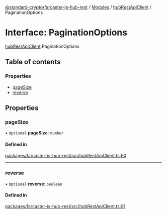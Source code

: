 [@standard-crypto/farcaster-js-hub-rest](../README.md) / [Modules](../modules.md) / [hubRestApiClient](../modules/hubRestApiClient.md) / PaginationOptions

# Interface: PaginationOptions

[hubRestApiClient](../modules/hubRestApiClient.md).PaginationOptions

## Table of contents

### Properties

- [pageSize](hubRestApiClient.PaginationOptions.md#pagesize)
- [reverse](hubRestApiClient.PaginationOptions.md#reverse)

## Properties

### pageSize

• `Optional` **pageSize**: `number`

#### Defined in

[packages/farcaster-js-hub-rest/src/hubRestApiClient.ts:90](https://github.com/standard-crypto/farcaster-js/blob/main/packages/farcaster-js-hub-rest/src/hubRestApiClient.ts#L90)

___

### reverse

• `Optional` **reverse**: `boolean`

#### Defined in

[packages/farcaster-js-hub-rest/src/hubRestApiClient.ts:91](https://github.com/standard-crypto/farcaster-js/blob/main/packages/farcaster-js-hub-rest/src/hubRestApiClient.ts#L91)
